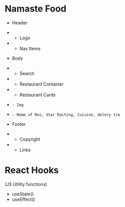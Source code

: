 # Namaste Food

- Header
- - Logo
- - Nav Items

- Body
- - Search
- - Restaurant Container
- - Restaurant Cards
-     - Img
-     - Name of Res, Star Raiting, Cuisine, delery tie

- Footer
- - Copyright
- - Links

# React Hooks

(JS Utility functions)

- useState()
- useEffect()
